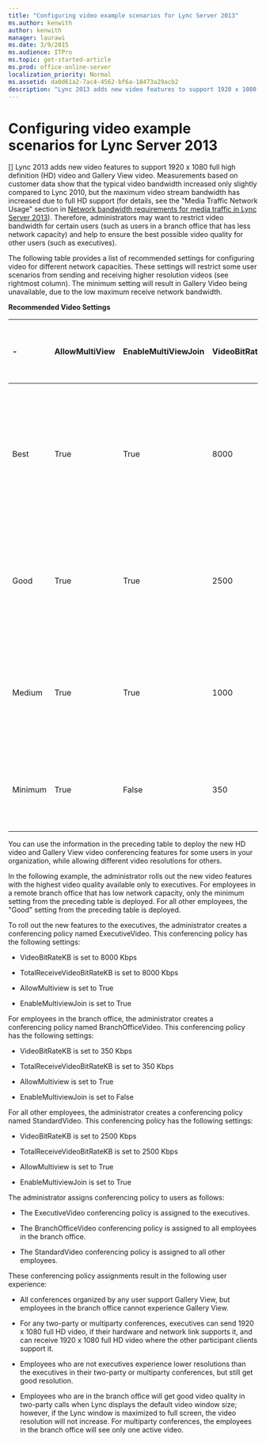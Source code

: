 ```yaml
---
title: "Configuring video example scenarios for Lync Server 2013"
ms.author: kenwith
author: kenwith
manager: laurawi
ms.date: 3/9/2015
ms.audience: ITPro
ms.topic: get-started-article
ms.prod: office-online-server
localization_priority: Normal
ms.assetid: da0d61a2-7ac4-4562-bf6a-18473a29acb2
description: "Lync 2013 adds new video features to support 1920 x 1080 full high definition (HD) video and Gallery View video. Measurements based on customer data show that the typical video bandwidth increased only slightly compared to Lync 2010, but the maximum video stream bandwidth has increased due to full HD support (for details, see theMedia Traffic Network Usagesection in Network bandwidth requirements for media traffic in Lync Server 2013). Therefore, administrators may want to restrict video bandwidth for certain users (such as users in a branch office that has less network capacity) and help to ensure the best possible video quality for other users (such as executives)."
---
```


# Configuring video example scenarios for Lync Server 2013
[]
Lync 2013 adds new video features to support 1920 x 1080 full high definition (HD) video and Gallery View video. Measurements based on customer data show that the typical video bandwidth increased only slightly compared to Lync 2010, but the maximum video stream bandwidth has increased due to full HD support (for details, see the "Media Traffic Network Usage" section in [Network bandwidth requirements for media traffic in Lync Server 2013](network-bandwidth-requirements-for-media-traffic.md)). Therefore, administrators may want to restrict video bandwidth for certain users (such as users in a branch office that has less network capacity) and help to ensure the best possible video quality for other users (such as executives).
  
The following table provides a list of recommended settings for configuring video for different network capacities. These settings will restrict some user scenarios from sending and receiving higher resolution videos (see rightmost column). The minimum setting will result in Gallery Video being unavailable, due to the low maximum receive network bandwidth.
  
**Recommended Video Settings**

|**-**|**AllowMultiView**|**EnableMultiViewJoin**|**VideoBitRateKB**|**TotalReceiveVideoBitRateKB**|**Expected video resolution for good quality video**|
|:-----|:-----|:-----|:-----|:-----|:-----|
|Best  <br/> |True  <br/> |True  <br/> |8000  <br/> |8000  <br/> |Peer-to-peer: Up to 1920 x 1080 video resolution  <br/> Gallery View: Up to two 1920 x 1080 videos or multiple smaller resolution videos  <br/> |
|Good  <br/> |True  <br/> |True  <br/> |2500  <br/> |2500  <br/> |Peer-to-peer: Up to 1280 x 720 video resolution  <br/> Gallery View: Up to five 640 x 360 resolution videos  <br/> |
|Medium  <br/> |True  <br/> |True  <br/> |1000  <br/> |1000  <br/> |Peer-to-peer: Up to 960 x 540 video resolution  <br/> Gallery View: Up to five 424 x 240 resolution videos  <br/> |
|Minimum  <br/> |True  <br/> |False  <br/> |350  <br/> |350  <br/> |Peer-to-peer: Up to 424 x 240 video resolution  <br/> Gallery View: Unavailable  <br/> |
   
You can use the information in the preceding table to deploy the new HD video and Gallery View video conferencing features for some users in your organization, while allowing different video resolutions for others.
  
In the following example, the administrator rolls out the new video features with the highest video quality available only to executives. For employees in a remote branch office that has low network capacity, only the minimum setting from the preceding table is deployed. For all other employees, the "Good" setting from the preceding table is deployed.
  
To roll out the new features to the executives, the administrator creates a conferencing policy named ExecutiveVideo. This conferencing policy has the following settings:
  
- VideoBitRateKB is set to 8000 Kbps
    
- TotalReceiveVideoBitRateKB is set to 8000 Kbps
    
- AllowMultiview is set to True
    
- EnableMultiviewJoin is set to True
    
For employees in the branch office, the administrator creates a conferencing policy named BranchOfficeVideo. This conferencing policy has the following settings:
  
- VideoBitRateKB is set to 350 Kbps
    
- TotalReceiveVideoBitRateKB is set to 350 Kbps
    
- AllowMultiview is set to True
    
- EnableMultiviewJoin is set to False
    
For all other employees, the administrator creates a conferencing policy named StandardVideo. This conferencing policy has the following settings:
  
- VideoBitRateKB is set to 2500 Kbps
    
- TotalReceiveVideoBitRateKB is set to 2500 Kbps
    
- AllowMultiview is set to True
    
- EnableMultiviewJoin is set to True
    
The administrator assigns conferencing policy to users as follows:
  
- The ExecutiveVideo conferencing policy is assigned to the executives.
    
- The BranchOfficeVideo conferencing policy is assigned to all employees in the branch office.
    
- The StandardVideo conferencing policy is assigned to all other employees.
    
These conferencing policy assignments result in the following user experience:
  
- All conferences organized by any user support Gallery View, but employees in the branch office cannot experience Gallery View.
    
- For any two-party or multiparty conferences, executives can send 1920 x 1080 full HD video, if their hardware and network link supports it, and can receive 1920 x 1080 full HD video where the other participant clients support it.
    
- Employees who are not executives experience lower resolutions than the executives in their two-party or multiparty conferences, but still get good resolution.
    
- Employees who are in the branch office will get good video quality in two-party calls when Lync displays the default video window size; however, if the Lync window is maximized to full screen, the video resolution will not increase. For multiparty conferences, the employees in the branch office will see only one active video.
    

